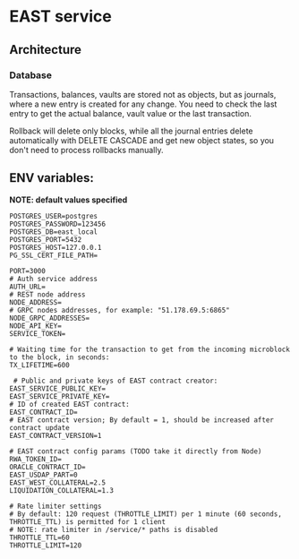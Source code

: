 # EAST service

## Architecture

### Database
Transactions, balances, vaults are stored not as objects, but as journals, where a new entry is created for any change. You need to check the last entry to get the actual balance, vault value or the last transaction.

Rollback will delete only blocks, while all the journal entries delete automatically with DELETE CASCADE and get new object states, so you don't need to process rollbacks manually.


## ENV variables:

**NOTE: default values specified**

```dotenv
POSTGRES_USER=postgres
POSTGRES_PASSWORD=123456
POSTGRES_DB=east_local
POSTGRES_PORT=5432
POSTGRES_HOST=127.0.0.1
PG_SSL_CERT_FILE_PATH=

PORT=3000
# Auth service address
AUTH_URL=
# REST node address
NODE_ADDRESS=
# GRPC nodes addresses, for example: "51.178.69.5:6865"
NODE_GRPC_ADDRESSES=
NODE_API_KEY=
SERVICE_TOKEN=

# Waiting time for the transaction to get from the incoming microblock to the block, in seconds:
TX_LIFETIME=600

 # Public and private keys of EAST contract creator:   
EAST_SERVICE_PUBLIC_KEY=
EAST_SERVICE_PRIVATE_KEY=
# ID of created EAST contract:  
EAST_CONTRACT_ID=
# EAST contract version; By default = 1, should be increased after contract update
EAST_CONTRACT_VERSION=1

# EAST contract config params (TODO take it directly from Node)  
RWA_TOKEN_ID=
ORACLE_CONTRACT_ID=
EAST_USDAP_PART=0
EAST_WEST_COLLATERAL=2.5
LIQUIDATION_COLLATERAL=1.3

# Rate limiter settings
# By default: 120 request (THROTTLE_LIMIT) per 1 minute (60 seconds, THROTTLE_TTL) is permitted for 1 client
# NOTE: rate limiter in /service/* paths is disabled
THROTTLE_TTL=60
THROTTLE_LIMIT=120
```
